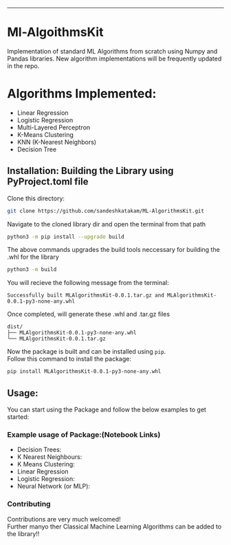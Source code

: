 ______________________________________________________________________
# Ml-AlgoithmsKit
Implementation of standard ML Algorithms from scratch using Numpy and Pandas libraries. New algorithm implementations will be frequently updated in the repo.

# Algorithms Implemented: 
* Linear Regression
* Logistic Regression
* Multi-Layered Perceptron
* K-Means Clustering
* KNN (K-Nearest Neighbors)
* Decision Tree

## Installation: Building the Library using PyProject.toml file
Clone this directory:
```bash
git clone https://github.com/sandeshkatakam/ML-AlgorithmsKit.git
```

Navigate to the cloned library dir and open the terminal from that path  
```bash
python3 -m pip install --upgrade build
```
The above commands upgrades the build tools neccessary for building the .whl for the library

```bash
python3 -m build
```
You will recieve the following message from the terminal:  
```
Successfully built MLAlgorithmsKit-0.0.1.tar.gz and MLAlgorithmsKit-0.0.1-py3-none-any.whl
```
Once completed, will generate these .whl and .tar.gz files
```
dist/
├── MLAlgorithmsKit-0.0.1-py3-none-any.whl
└── MLAlgorithmsKit-0.0.1.tar.gz
```

Now the package is built and can be installed using `pip`.   
Follow this command to install the package:  
```bash
pip install MLAlgorithmsKit-0.0.1-py3-none-any.whl
```

## Usage:  

You can start using the Package and follow the below examples to get started:

### Example usage of Package:(Notebook Links)

* Decision Trees: 
* K Nearest Neighbours:
* K Means Clustering:
* Linear Regression
* Logistic Regression:
* Neural Network (or MLP): 

### Contributing

Contributions are very much welcomed!   
Further manyo ther Classical Machine Learning Algorithms can be added to the library!!
